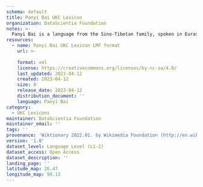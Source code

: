 ```yaml
---
schema: default
title: Panyi Bai UKC Lexicon
organization: DataScientia Foundation
notes: >-
  Panyi Bai is a language from the Sino-Tibetan family, spoken in Eurasia. The UKC Lexicon of Panyi Bai is represented as a lexico-semantic network. It consists of words, word senses, synsets, as well as sense-level and synset-level relationships.
resources:
  - name: Panyi Bai UKC Lexicon LMF format
    url: >-
      
    format: xml
    license: https://creativecommons.org/licenses/by-nc-sa/4.0/
    last_updated: 2023-04-12
    created: 2023-04-12
    size: 0
    release_date: 2023-04-12
    distribution_document: ''
    language: Panyi Bai
category:
  - UKC Lexicons
maintainer: DataScientia Foundation
maintainer_email: ''
tags: ''
provenance: 'Wiktionary 2022.01. by Wikimedia Foundation (http://en.wiktionary.org); Princeton WordNet 2.1 by Princeton University (https://wordnet.princeton.edu)'
version: '1.0'
dataset_level: Language Level (L1-2)
dataset_access: Open Access
dataset_description: ''
landing_page: ''
latitude_map: 26.47
longitude_map: 99.13
---
```

